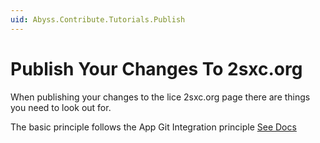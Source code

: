 ```yaml
---
uid: Abyss.Contribute.Tutorials.Publish
---
```


# Publish Your Changes To 2sxc.org

When publishing your changes to the lice 2sxc.org page there are things you need to look out for.

The basic principle follows the App Git Integration principle
[See Docs](xref:Basics.App.Git.Index)
